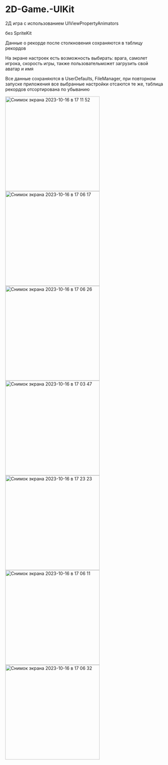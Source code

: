 # 2D-Game.-UIKit
2Д игра с использованием UIViewPropertyAnimators


без SpriteKit


Данные о рекорде после столкновения сохраняются в таблицу рекордов


На экране настроек есть возможность выбирать: врага, самолет игрока, скорость игры, также пользовательможет загрузить свой аватар и имя


Все данные сохраняются в UserDefaults, FileManager, при повторном запуске приложения все выбранные настройки отсаются те же, таблица рекордов отсортирована по убыванию


<img width="300" alt="Снимок экрана 2023-10-16 в 17 11 52" src="https://github.com/IgorJu/2D-Game.-UIKit/assets/127942402/b5f0104b-251e-4cff-9cbe-eeb60c458554">

<img width="300" alt="Снимок экрана 2023-10-16 в 17 06 17" src="https://github.com/IgorJu/2D-Game.-UIKit/assets/127942402/26c57bfe-6b0b-4c08-9524-bb9dad15bf51">
<img width="300" alt="Снимок экрана 2023-10-16 в 17 06 26" src="https://github.com/IgorJu/2D-Game.-UIKit/assets/127942402/a8619476-b0cb-4267-a264-16b3cd8c0a81">
<img width="300" alt="Снимок экрана 2023-10-16 в 17 03 47" src="https://github.com/IgorJu/2D-Game.-UIKit/assets/127942402/a448013c-23e0-4bf7-8620-3af7728133db">
<img width="300" alt="Снимок экрана 2023-10-16 в 17 23 23" src="https://github.com/IgorJu/2D-Game.-UIKit/assets/127942402/bf4573e2-abbc-42a0-ae46-9d12270ad49c">

<img width="300" alt="Снимок экрана 2023-10-16 в 17 06 11" src="https://github.com/IgorJu/2D-Game.-UIKit/assets/127942402/4ce85db9-9520-4101-99f9-8893492b118f">

<img width="300" alt="Снимок экрана 2023-10-16 в 17 06 32" src="https://github.com/IgorJu/2D-Game.-UIKit/assets/127942402/a79c03dc-b449-4513-bfe6-8e44d69b4067">


